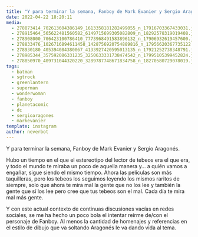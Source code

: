 ```yaml
---
title: "Y para terminar la semana, Fanboy de Mark Evanier y Sergio Aragonés"
date: 2022-04-22 18:20:11
media: 
  - 278873414_702613604386149_1613358181282499055_n_17916703367433031.jpg
  - 278915464_565622481560582_6149715699305082809_n_18292578319019408.jpg
  - 278908000_706423100786410_7773968491583896132_n_17906932619457600.jpg
  - 278833476_1026716894611458_1428756920754889816_n_17956620367735122.jpg
  - 278930180_405394084380067_4133927420595013135_n_17921252738348791.jpg
  - 278985344_357592086331235_3250633331738474542_n_17995105399452824.jpg
  - 278850970_409731044320220_3289787748671834758_n_18270580729078019.jpg
tags: 
  - batman
  - sgtrock
  - greenlantern
  - superman
  - wonderwoman
  - fanboy
  - planetacomic
  - dc
  - sergioaragones
  - markevanier
template: instagram
author: neverbot
---
```


Y para terminar la semana, Fanboy de Mark Evanier y Sergio Aragonés.

Hubo un tiempo en el que el estereotipo del lector de tebeos era el que era, y todo el mundo te miraba un poco de aquella manera y… a quién vamos a engañar, sigue siendo el mismo tiempo. Ahora las películas son más taquilleras, pero los tebeos los seguimos leyendo los mismos raritos de siempre, solo que ahora te mira mal la gente que no los lee y también la gente que sí los lee pero cree que tus tebeos son el mal. Cada día te mira mal más gente.

Y con este actual contexto de continuas discusiones vacías en redes sociales, se me ha hecho un poco bola el intentar reírme de/con el personaje de Fanboy. Al menos la cantidad de homenajes y referencias en el estilo de dibujo que va soltando Aragonés le va dando vida al tema.


